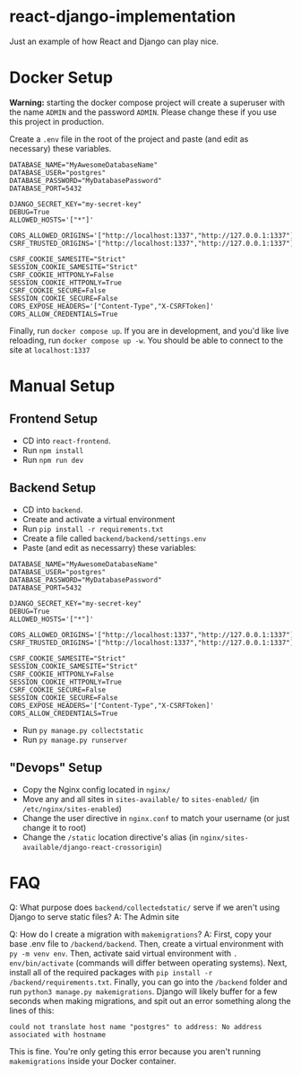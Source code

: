 # react-django-implementation

Just an example of how React and Django can play nice.

# Docker Setup

**Warning:** starting the docker compose project will create a superuser with the name `ADMIN` and the password `ADMIN`. Please change these if you use this project in production.

Create a `.env` file in the root of the project and paste (and edit as necessary) these variables.

```
DATABASE_NAME="MyAwesomeDatabaseName"
DATABASE_USER="postgres"
DATABASE_PASSWORD="MyDatabasePassword"
DATABASE_PORT=5432

DJANGO_SECRET_KEY="my-secret-key"
DEBUG=True
ALLOWED_HOSTS='["*"]'

CORS_ALLOWED_ORIGINS='["http://localhost:1337","http://127.0.0.1:1337"]'
CSRF_TRUSTED_ORIGINS='["http://localhost:1337","http://127.0.0.1:1337"]'

CSRF_COOKIE_SAMESITE="Strict"
SESSION_COOKIE_SAMESITE="Strict"
CSRF_COOKIE_HTTPONLY=False
SESSION_COOKIE_HTTPONLY=True
CSRF_COOKIE_SECURE=False
SESSION_COOKIE_SECURE=False
CORS_EXPOSE_HEADERS='["Content-Type","X-CSRFToken]'
CORS_ALLOW_CREDENTIALS=True
```

Finally, run `docker compose up`. If you are in development, and you'd like live reloading, run `docker compose up -w`. You should be able to connect to the site at `localhost:1337`

# Manual Setup

## Frontend Setup

- CD into `react-frontend`.
- Run `npm install`
- Run `npm run dev`

## Backend Setup

- CD into `backend`.
- Create and activate a virtual environment
- Run `pip install -r requirements.txt`
- Create a file called `backend/backend/settings.env`
- Paste (and edit as necessarry) these variables:

```
DATABASE_NAME="MyAwesomeDatabaseName"
DATABASE_USER="postgres"
DATABASE_PASSWORD="MyDatabasePassword"
DATABASE_PORT=5432

DJANGO_SECRET_KEY="my-secret-key"
DEBUG=True
ALLOWED_HOSTS='["*"]'

CORS_ALLOWED_ORIGINS='["http://localhost:1337","http://127.0.0.1:1337"]'
CSRF_TRUSTED_ORIGINS='["http://localhost:1337","http://127.0.0.1:1337"]'

CSRF_COOKIE_SAMESITE="Strict"
SESSION_COOKIE_SAMESITE="Strict"
CSRF_COOKIE_HTTPONLY=False
SESSION_COOKIE_HTTPONLY=True
CSRF_COOKIE_SECURE=False
SESSION_COOKIE_SECURE=False
CORS_EXPOSE_HEADERS='["Content-Type","X-CSRFToken]'
CORS_ALLOW_CREDENTIALS=True
```

- Run `py manage.py collectstatic`
- Run `py manage.py runserver`

## "Devops" Setup

- Copy the Nginx config located in `nginx/`
- Move any and all sites in `sites-available/` to `sites-enabled/` (in `/etc/nginx/sites-enabled`)
- Change the user directive in `nginx.conf` to match your username (or just change it to root)
- Change the `/static` location directive's alias (in `nginx/sites-available/django-react-crossorigin`)

# FAQ

Q: What purpose does `backend/collectedstatic/` serve if we aren't using Django to serve static files?
A: The Admin site

Q: How do I create a migration with `makemigrations`?
A: First, copy your base .env file to `/backend/backend`. Then, create a virtual environment with `py -m venv env`. Then, activate said virtual environment with `. env/bin/activate` (commands will differ between operating systems). Next, install all of the required packages with `pip install -r /backend/requirements.txt`. Finally, you can go into the `/backend` folder and run `python3 manage.py makemigrations`. Django will likely buffer for a few seconds when making migrations, and spit out an error something along the lines of this:

```
could not translate host name "postgres" to address: No address associated with hostname
```

This is fine. You're only geting this error because you aren't running `makemigrations` inside your Docker container.
